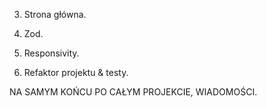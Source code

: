 3. Strona główna.

4. Zod.

5. Responsivity.

6. Refaktor projektu & testy.

NA SAMYM KOŃCU PO CAŁYM PROJEKCIE, WIADOMOŚCI.
